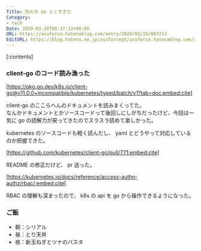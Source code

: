 ```yaml
---
Title: 烈火の Go とくすぎた
Category:
- tech
Date: 2020-03-28T00:37:13+09:00
URL: https://asuforce.hatenablog.com/entry/2020/03/28/003713
EditURL: https://blog.hatena.ne.jp/asuforcegt/asuforce.hatenablog.com/atom/entry/26006613541277785
---
```


[:contents]

### client-go のコード読み漁った

[https://pkg.go.dev/k8s.io/client-go@v11.0.0+incompatible/kubernetes/typed/batch/v1?tab=doc:embed:cite]

client-go のここらへんのドキュメントを読みまくってた。  
なんかドキュメントとかソースコードって後回しにしがちだったけど、今回は一気に go の読解力が戻ってきたのでスラスラ読めて楽しかった。

kubernetes のソースコードも軽く読んだし、 yaml とどうやって対応しているのか把握できた。

[https://github.com/kubernetes/client-go/pull/771:embed:cite]

README の修正だけど、 pr 送った。

[https://kubernetes.io/docs/reference/access-authn-authz/rbac/:embed:cite]

RBAC の理解も深まったので、 k8s の api を go から操作できるようになった。

### ご飯

- 朝：シリアル
- 昼：とり天丼
- 夜：新玉ねぎとツナのパスタ
